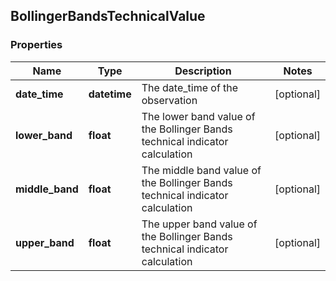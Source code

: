 ## BollingerBandsTechnicalValue

### Properties
Name | Type | Description | Notes
------------ | ------------- | ------------- | -------------
**date_time** | **datetime** | The date_time of the observation | [optional] 
**lower_band** | **float** | The lower band value of the Bollinger Bands technical indicator calculation | [optional] 
**middle_band** | **float** | The middle band value of the Bollinger Bands technical indicator calculation | [optional] 
**upper_band** | **float** | The upper band value of the Bollinger Bands technical indicator calculation | [optional] 




